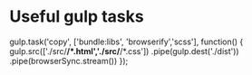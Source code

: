 <!-- Copy Task -->
# Useful gulp tasks
gulp.task('copy', ['bundle:libs', 'browserify','scss'], function() {
     gulp.src(['./src/**/*.html','./src/**/*.css'])
         .pipe(gulp.dest('./dist'))
       .pipe(browserSync.stream())
 });